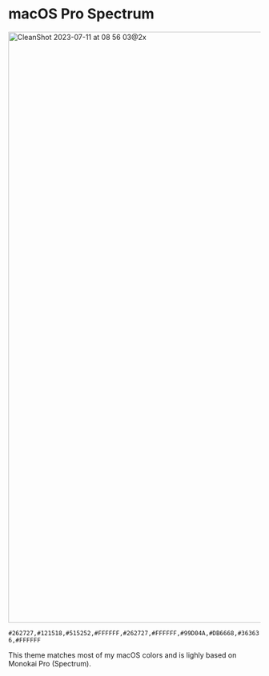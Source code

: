 # macOS Pro Spectrum

<img width="1182" alt="CleanShot 2023-07-11 at 08 56 03@2x" src="https://github.com/aubreypwd/Slack/assets/1753298/247093e6-cf49-4475-bfc2-d93502b66742">

`#262727,#121518,#515252,#FFFFFF,#262727,#FFFFFF,#99D04A,#DB6668,#363636,#FFFFFF`

This theme matches most of my macOS colors and is lighly based on Monokai Pro (Spectrum).
